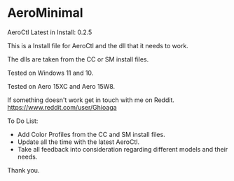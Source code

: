 # AeroMinimal

AeroCtl Latest in Install: 0.2.5

This is a Install file for AeroCtl and the dll that it needs to work.

The dlls are taken from the CC or SM install files.

Tested on Windows 11 and 10.

Tested on Aero 15XC and Aero 15W8.

If something doesn't work get in touch with me on Reddit.
https://www.reddit.com/user/Ghioaga

To Do List:
- Add Color Profiles from the CC and SM install files.
- Update all the time with the latest AeroCtl.
- Take all feedback into consideration regarding different models and their needs.

Thank you.
